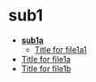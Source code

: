 <!-- this entire file is auto-generated -->

# sub1

<!-- optional markdown-notes-tree directory description starts here -->

<!-- optional markdown-notes-tree directory description ends here -->

- [**sub1a**](sub1a)
	- [Title for file1a1](sub1a/file1a1.md)
- [Title for file1a](file1a.md)
- [Title for file1b](file1b.md)
